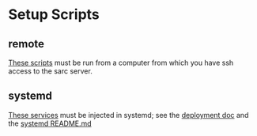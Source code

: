 # Setup Scripts

## remote

[These scripts](remote/README.md) must be run from a computer from which you have ssh access to the sarc server.

## systemd

[These services](systemd/README.md) must be injected in systemd; see the [deployment doc](../deployment.md) and the [systemd README.md](systemd/README.md)
